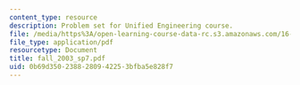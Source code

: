```yaml
---
content_type: resource
description: Problem set for Unified Engineering course.
file: /media/https%3A/open-learning-course-data-rc.s3.amazonaws.com/16-01-unified-engineering-i-ii-iii-iv-fall-2005-spring-2006/0b69d3502388280942253bfba5e828f7_fall_2003_sp7.pdf
file_type: application/pdf
resourcetype: Document
title: fall_2003_sp7.pdf
uid: 0b69d350-2388-2809-4225-3bfba5e828f7
---
```

